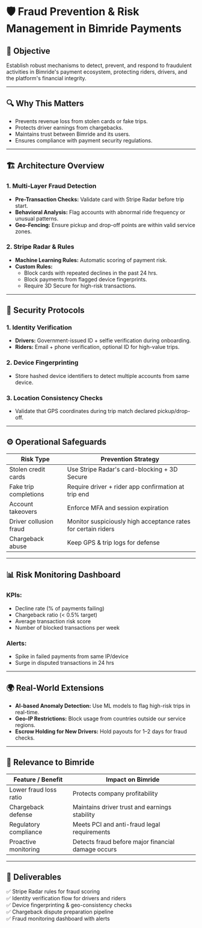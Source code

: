 # 🛡️ Fraud Prevention & Risk Management in Bimride Payments

## 🎯 Objective
Establish robust mechanisms to detect, prevent, and respond to fraudulent activities in Bimride's payment ecosystem, protecting riders, drivers, and the platform's financial integrity.

---

## 🔍 Why This Matters
- Prevents revenue loss from stolen cards or fake trips.
- Protects driver earnings from chargebacks.
- Maintains trust between Bimride and its users.
- Ensures compliance with payment security regulations.

---

## 🏗️ Architecture Overview

### 1. **Multi-Layer Fraud Detection**
- **Pre-Transaction Checks:** Validate card with Stripe Radar before trip start.
- **Behavioral Analysis:** Flag accounts with abnormal ride frequency or unusual patterns.
- **Geo-Fencing:** Ensure pickup and drop-off points are within valid service zones.

### 2. **Stripe Radar & Rules**
- **Machine Learning Rules:** Automatic scoring of payment risk.
- **Custom Rules:**
  - Block cards with repeated declines in the past 24 hrs.
  - Block payments from flagged device fingerprints.
  - Require 3D Secure for high-risk transactions.

---

## 🔐 Security Protocols

### **1. Identity Verification**
- **Drivers:** Government-issued ID + selfie verification during onboarding.
- **Riders:** Email + phone verification, optional ID for high-value trips.

### **2. Device Fingerprinting**
- Store hashed device identifiers to detect multiple accounts from same device.

### **3. Location Consistency Checks**
- Validate that GPS coordinates during trip match declared pickup/drop-off.

---

## ⚙️ Operational Safeguards

| Risk Type               | Prevention Strategy                                    |
|-------------------------|--------------------------------------------------------|
| Stolen credit cards     | Use Stripe Radar's card-blocking + 3D Secure           |
| Fake trip completions   | Require driver + rider app confirmation at trip end    |
| Account takeovers       | Enforce MFA and session expiration                     |
| Driver collusion fraud  | Monitor suspiciously high acceptance rates for certain riders |
| Chargeback abuse        | Keep GPS & trip logs for defense                       |

---

## 📊 Risk Monitoring Dashboard

### **KPIs:**
- Decline rate (% of payments failing)
- Chargeback ratio (< 0.5% target)
- Average transaction risk score
- Number of blocked transactions per week

### **Alerts:**
- Spike in failed payments from same IP/device
- Surge in disputed transactions in 24 hrs

---

## 🌍 Real-World Extensions
- **AI-based Anomaly Detection:** Use ML models to flag high-risk trips in real-time.
- **Geo-IP Restrictions:** Block usage from countries outside our service regions.
- **Escrow Holding for New Drivers:** Hold payouts for 1–2 days for fraud checks.

---

## 🚗 Relevance to Bimride

| Feature / Benefit           | Impact on Bimride                                   |
|-----------------------------|----------------------------------------------------|
| Lower fraud loss ratio      | Protects company profitability                     |
| Chargeback defense          | Maintains driver trust and earnings stability      |
| Regulatory compliance       | Meets PCI and anti-fraud legal requirements        |
| Proactive monitoring        | Detects fraud before major financial damage occurs |

---

## 📌 Deliverables

✅ Stripe Radar rules for fraud scoring  
✅ Identity verification flow for drivers and riders  
✅ Device fingerprinting & geo-consistency checks  
✅ Chargeback dispute preparation pipeline  
✅ Fraud monitoring dashboard with alerts